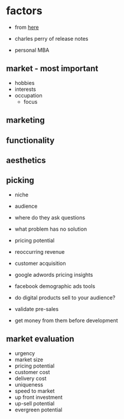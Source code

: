 # factors

* from [here](https://www.youtube.com/watch?list=PLdr22uU_wISqm9QbnczWxXs9qyuWpSU4k&v=r6W0CuC40ZE)
* charles perry of release notes

* personal MBA

## market - most important
* hobbies
* interests
* occupation
  - focus


## marketing

## functionality

## aesthetics

## picking
* niche
* audience
* where do they ask questions
* what problem has no solution
* pricing potential
* reoccurring revenue
* customer acquisition

* google adwords pricing insights
* facebook demographic ads tools
* do digital products sell to your audience?

* validate pre-sales
* get money from them before development

## market evaluation
* urgency
* market size
* pricing potential
* customer cost
* delivery cost
* uniqueness
* speed to market
* up front investment
* up-sell potential
* evergreen potential
